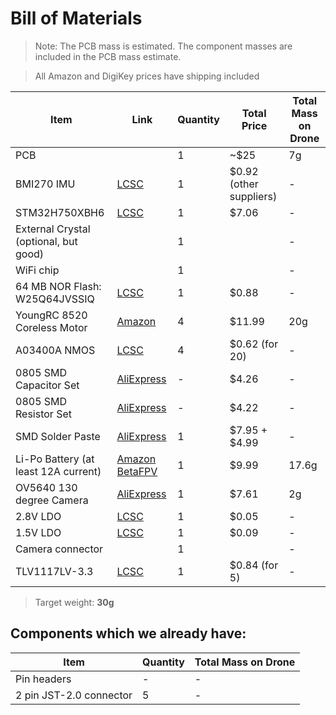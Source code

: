 # Bill of Materials

> Note: The PCB mass is estimated. The component masses are included in the PCB mass estimate.

> All Amazon and DigiKey prices have shipping included

| Item                                  | Link                                                                                                                                                                         | Quantity | Total Price             | Total Mass on Drone |
| ------------------------------------- | ---------------------------------------------------------------------------------------------------------------------------------------------------------------------------- | -------- | ----------------------- | ------------------- |
| PCB                                   |                                                                                                                                                                              | 1        | ~$25                    | 7g                  |
| BMI270 IMU                            | [LCSC](https://www.lcsc.com/product-detail/Accelerometers_Bosch-Sensortec-BMI270_C2836813.html?s_z=n_BMI270)                                                                 | 1        | $0.92 (other suppliers) | -                   |
| STM32H750XBH6                         | [LCSC](https://www.lcsc.com/product-detail/Microcontrollers-MCU-MPU-SOC_STMicroelectronics-STM32H750XBH6_C405932.html?s_z=n_STM32H7)                                         | 1        | $7.06                   | -                   |
| External Crystal (optional, but good) |                                                                                                                                                                              | 1        |                         | -                   |
| WiFi chip                             |                                                                                                                                                                              | 1        |                         | -                   |
| 64 MB NOR Flash: W25Q64JVSSIQ         | [LCSC](https://www.lcsc.com/product-detail/NOR-FLASH_Winbond-Elec-W25Q64JVSSIQ_C179171.html?s_z=n_W25Q16JV)                                                                  | 1        | $0.88                   | -                   |
| YoungRC 8520 Coreless Motor           | [Amazon](https://www.amazon.com/YoungRC-8520-Coreless-Propeller-Quadcopter/dp/B0BV6P4XYX)                                                                                    | 4        | $11.99                  | 20g                 |
| A03400A NMOS                          | [LCSC](https://lcsc.com/product-detail/MOSFETs_UMW-Youtai-Semiconductor-Co-Ltd-AO3400A_C347475.html)                                                                         | 4        | $0.62 (for 20)          | -                   |
| 0805 SMD Capacitor Set                | [AliExpress](https://www.aliexpress.us/item/3256805970706203.html)                                                                                                           | -        | $4.26                   | -                   |
| 0805 SMD Resistor Set                 | [AliExpress](https://www.aliexpress.us/item/3256807716137879.html)                                                                                                           | -        | $4.22                   | -                   |
| SMD Solder Paste                      | [AliExpress](https://www.aliexpress.us/item/3256806096656294.html)                                                                                                           | 1        | $7.95 + $4.99           | -                   |
| Li-Po Battery (at least 12A current)  | [Amazon](https://www.amazon.com/Tosiicop-3-7v-Drone-Lipo-Battery/dp/B0CR6DDGP1) [BetaFPV](https://betafpv.com/collections/batt-1s/products/bt2-0-450mah-1s-30c-battery-4pcs) | 1        | $9.99                   | 17.6g               |
| OV5640 130 degree Camera              | [AliExpress](https://www.aliexpress.us/item/3256807307844099.html)                                                                                                           | 1        | $7.61                   | 2g                  |
| 2.8V LDO                              | [LCSC](https://www.lcsc.com/product-detail/Voltage-Regulators-Linear-Low-Drop-Out-LDO-Regulators_Texas-Instruments-TLV74328PDBVR_C408971.html?s_z=n_TLV74328)                | 1        | $0.05                   | -                   |
| 1.5V LDO                              | [LCSC](https://www.lcsc.com/product-detail/Voltage-Regulators-Linear-Low-Drop-Out-LDO-Regulators_MSKSEMI-TLV74315PDBVR-MS_C30197476.html?s_z=n_TLV74315)                     | 1        | $0.09                   | -                   |
| Camera connector                      |                                                                                                                                                                              | 1        |                         | -                   |
| TLV1117LV-3.3 | [LCSC](https://www.lcsc.com/product-detail/Voltage-Regulators-Linear-Low-Drop-Out-LDO-Regulators_Texas-Instruments-TLV1117LV33DCYR_C15578.html?s_z=n_TLV1117) | 1 |  $0.84 (for 5) | - |

> Target weight: **30g**

## Components which we already have:

| Item                    | Quantity | Total Mass on Drone |
| ----------------------- | -------- | ------------------- |
| Pin headers             | -        | -                   |
| 2 pin JST-2.0 connector | 5        | -                   |

<!--
| ESP32-S3-WROOM-1U-N4 | [DigiKey](https://www.digikey.com/en/products/detail/espressif-systems/ESP32-S3-WROOM-1U-N4/16162640) [LCSC](https://www.aliexpress.us/item/3256806096656294.html) | 1 | $3.61 + $4.99 | - |
| BetaFPV 1102 Brushless Motors | [Amazon](https://www.amazon.com/BETAFPV-18000KV-Brushless-Motor-Meteor75/dp/B0834P2LSY) | 4 | $45.99 | 11.2g |
-->

